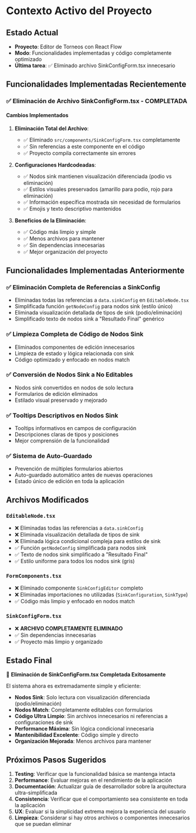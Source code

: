 # Contexto Activo del Proyecto

## Estado Actual
- **Proyecto**: Editor de Torneos con React Flow
- **Modo**: Funcionalidades implementadas y código completamente optimizado
- **Última tarea**: ✅ Eliminado archivo SinkConfigForm.tsx innecesario

## Funcionalidades Implementadas Recientemente

### ✅ **Eliminación de Archivo SinkConfigForm.tsx - COMPLETADA**

#### **Cambios Implementados**

1. **Eliminación Total del Archivo**:
   - ✅ Eliminado `src/components/SinkConfigForm.tsx` completamente
   - ✅ Sin referencias a este componente en el código
   - ✅ Proyecto compila correctamente sin errores

2. **Configuraciones Hardcodeadas**:
   - ✅ Nodos sink mantienen visualización diferenciada (podio vs eliminación)
   - ✅ Estilos visuales preservados (amarillo para podio, rojo para eliminación)
   - ✅ Información específica mostrada sin necesidad de formularios
   - ✅ Emojis y texto descriptivo mantenidos

3. **Beneficios de la Eliminación**:
   - ✅ Código más limpio y simple
   - ✅ Menos archivos para mantener
   - ✅ Sin dependencias innecesarias
   - ✅ Mejor organización del proyecto

## Funcionalidades Implementadas Anteriormente

### ✅ **Eliminación Completa de Referencias a SinkConfig**
- Eliminadas todas las referencias a `data.sinkConfig` en `EditableNode.tsx`
- Simplificada función `getNodeConfig` para nodos sink (estilo único)
- Eliminada visualización detallada de tipos de sink (podio/eliminación)
- Simplificado texto de nodos sink a "Resultado Final" genérico

### ✅ **Limpieza Completa de Código de Nodos Sink**
- Eliminados componentes de edición innecesarios
- Limpieza de estado y lógica relacionada con sink
- Código optimizado y enfocado en nodos match

### ✅ **Conversión de Nodos Sink a No Editables**
- Nodos sink convertidos en nodos de solo lectura
- Formularios de edición eliminados
- Estilado visual preservado y mejorado

### ✅ **Tooltips Descriptivos en Nodos Sink**
- Tooltips informativos en campos de configuración
- Descripciones claras de tipos y posiciones
- Mejor comprensión de la funcionalidad

### ✅ **Sistema de Auto-Guardado**
- Prevención de múltiples formularios abiertos
- Auto-guardado automático antes de nuevas operaciones
- Estado único de edición en toda la aplicación

## Archivos Modificados

### **`EditableNode.tsx`**
- ❌ Eliminadas todas las referencias a `data.sinkConfig`
- ❌ Eliminada visualización detallada de tipos de sink
- ❌ Eliminada lógica condicional compleja para estilos de sink
- ✅ Función `getNodeConfig` simplificada para nodos sink
- ✅ Texto de nodos sink simplificado a "Resultado Final"
- ✅ Estilo uniforme para todos los nodos sink (gris)

### **`FormComponents.tsx`**
- ❌ Eliminado componente `SinkConfigEditor` completo
- ❌ Eliminadas importaciones no utilizadas (`SinkConfiguration`, `SinkType`)
- ✅ Código más limpio y enfocado en nodos match

### **`SinkConfigForm.tsx`**
- ❌ **ARCHIVO COMPLETAMENTE ELIMINADO**
- ✅ Sin dependencias innecesarias
- ✅ Proyecto más limpio y organizado

## Estado Final
🎉 **Eliminación de SinkConfigForm.tsx Completada Exitosamente**

El sistema ahora es extremadamente simple y eficiente:
- **Nodos Sink**: Solo lectura con visualización diferenciada (podio/eliminación)
- **Nodos Match**: Completamente editables con formularios
- **Código Ultra Limpio**: Sin archivos innecesarios ni referencias a configuraciones de sink
- **Performance Máxima**: Sin lógica condicional innecesaria
- **Mantenibilidad Excelente**: Código simple y directo
- **Organización Mejorada**: Menos archivos para mantener

## Próximos Pasos Sugeridos

1. **Testing**: Verificar que la funcionalidad básica se mantenga intacta
2. **Performance**: Evaluar mejoras en el rendimiento de la aplicación
3. **Documentación**: Actualizar guía de desarrollador sobre la arquitectura ultra-simplificada
4. **Consistencia**: Verificar que el comportamiento sea consistente en toda la aplicación
5. **UX**: Evaluar si la simplicidad extrema mejora la experiencia del usuario
6. **Limpieza**: Considerar si hay otros archivos o componentes innecesarios que se puedan eliminar